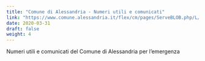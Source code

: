```yaml
---
title: "Comune di Alessandria - Numeri utili e comunicati"
link: "https://www.comune.alessandria.it/flex/cm/pages/ServeBLOB.php/L/IT/IDPagina/2053"
date: 2020-03-31
draft: false
weight: 4
---
```


Numeri utili e comunicati del Comune di Alessandria per l’emergenza
